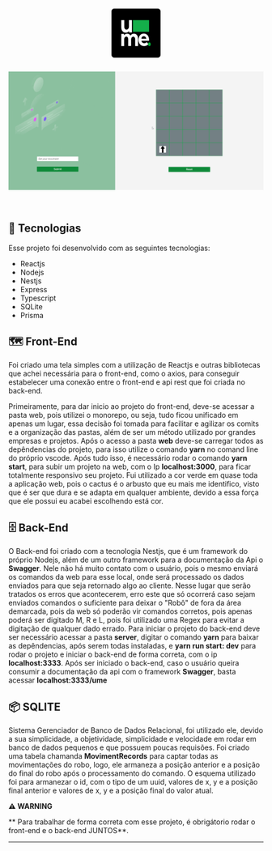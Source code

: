 <h1 align="center">
  <img alt="Ume" title="UME" src="https://raw.githubusercontent.com/davisllv/projectume/7e9b987322657244d2b62f3d5d6be3f018005a78/assets/logo_ume.svg" width="100px" />
</h1>

<p align="center">
 <img src="https://github.com/davisllv/projectume/blob/main/assets/Recording%202022-02-04%20at%2020.17.11.gif?raw=true" alt="PRs welcome!" />
</p>

<br>

## 🚀 Tecnologias

Esse projeto foi desenvolvido com as seguintes tecnologias:

- Reactjs
- Nodejs
- Nestjs
- Express
- Typescript
- SQLite
- Prisma

## 🗺 Front-End

Foi criado uma tela simples com a utilização de Reactjs e outras bibliotecas que achei necessária para o front-end, como o axios, para conseguir estabelecer uma conexão entre o front-end e api rest que foi criada no back-end.

Primeiramente, para dar inicio ao projeto do front-end, deve-se acessar a pasta web, pois utilizei o monorepo, ou seja, tudo ficou unificado em apenas um lugar, essa decisão foi tomada para facilitar e agilizar os comits e a organização das pastas, além de ser um método utilizado por grandes empresas e projetos. Após o acesso a pasta **web** deve-se carregar todos as depêndencias do projeto, para isso utilize o comando **yarn** no comand line do próprio vscode. Após tudo isso, é necessário rodar o comando **yarn start**, para subir um projeto na web, com o Ip **localhost:3000**, para ficar totalmente responsivo seu projeto.
Fui utilizado a cor verde em quase toda a aplicação web, pois o cactus é o arbusto que eu mais me identifico, visto que é ser que dura e se adapta em qualquer ambiente, devido a essa força que ele possui eu acabei escolhendo está cor.

## 🗄 Back-End

O Back-end foi criado com a tecnologia Nestjs, que é um framework do próprio Nodejs, além de um outro framework para a documentação da Api o **Swagger**. Nele não há muito contato com o usuário, pois o mesmo enviará os comandos da web para esse local, onde será processado os dados enviados para que seja retornado algo ao cliente. Nesse lugar que serão tratados os erros que acontecerem, erro este que só ocorrerá caso sejam enviados comandos o suficiente para deixar o "Robô" de fora da área demarcada, pois da web só poderão vir comandos corretos, pois apenas poderá ser digitado M, R e L, pois foi utilizado uma Regex para evitar a digitação de qualquer dado errado. Para iniciar o projeto do back-end deve ser necessário acessar a pasta **server**, digitar o comando **yarn** para baixar as depêndencias, após serem todas instaladas, e **yarn run start: dev** para rodar o projeto e iniciar o back-end de forma correta, com o ip **localhost:3333**. Após ser iniciado o back-end, caso o usuário queira consumir a documentação da api com o framework **Swagger**, basta acessar **localhost:3333/ume**

## 📦 SQLITE

Sistema Gerenciador de Banco de Dados Relacional, foi utilizado ele, devido a sua simplicidade, a objetividade, simplicidade e velocidade em rodar em banco de dados pequenos e que possuem poucas requisões. Foi criado uma tabela chamanda **MovimentRecords** para captar todas as movimentações do robo, logo, ele armaneza a posição anterior e a posição do final do robo após o processamento do comando. O esquema utilizado foi para armanezar o id, com o tipo de um uuid, valores de x, y e a posição final anterior e valores de x, y e a posição final do valor atual.



**⚠ WARNING**

** Para trabalhar de forma correta com esse projeto, é obrigátorio rodar o front-end e o back-end JUNTOS**.


---
